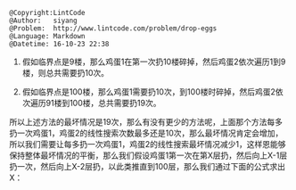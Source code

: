 ```
@Copyright:LintCode
@Author:   siyang
@Problem:  http://www.lintcode.com/problem/drop-eggs
@Language: Markdown
@Datetime: 16-10-23 22:38
```

1. 假如临界点是9楼，那么鸡蛋1在第一次扔10楼碎掉，然后鸡蛋2依次遍历1到9楼，则总共需要扔10次。

2. 假如临界点是100楼，那么鸡蛋1需要扔10次，到100楼时碎掉，然后鸡蛋2依次遍历91楼到100楼，总共需要扔19次。

所以上述方法的最坏情况是19次，那么有没有更少的方法呢，上面那个方法每多扔一次鸡蛋1，鸡蛋2的线性搜索次数最多还是10次，那么最坏情况肯定会增加，所以我们需要让每多扔一次鸡蛋1，鸡蛋2的线性搜索最坏情况减少1，这样恩能够保持整体最坏情况的平衡，那么我们假设鸡蛋1第一次在第X层扔，然后向上X-1层扔一次，然后向上X-2层扔，以此类推直到100层，那么我们通过下面的公式求出X：